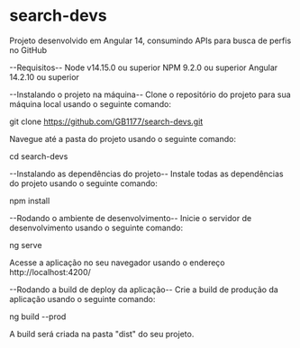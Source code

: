 # search-devs
Projeto desenvolvido em Angular 14, consumindo APIs para busca de perfis no GitHub

--Requisitos--
Node v14.15.0 ou superior
NPM 9.2.0 ou superior
Angular 14.2.10 ou superior

--Instalando o projeto na máquina--
Clone o repositório do projeto para sua máquina local usando o seguinte comando:

git clone https://github.com/GB1177/search-devs.git

Navegue até a pasta do projeto usando o seguinte comando:

cd search-devs

--Instalando as dependências do projeto--
Instale todas as dependências do projeto usando o seguinte comando:

npm install

--Rodando o ambiente de desenvolvimento--
Inicie o servidor de desenvolvimento usando o seguinte comando:

ng serve

Acesse a aplicação no seu navegador usando o endereço http://localhost:4200/

--Rodando a build de deploy da aplicação--
Crie a build de produção da aplicação usando o seguinte comando:

ng build --prod

A build será criada na pasta "dist" do seu projeto.

